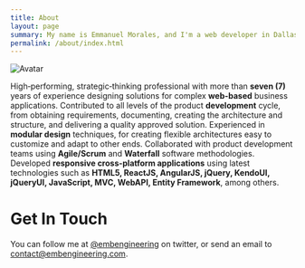 ```yaml
---
title: About
layout: page
summary: My name is Emmanuel Morales, and I'm a web developer in Dallas, TX.
permalink: /about/index.html
---
```


![Avatar](https://avatars0.githubusercontent.com/u/1769860?v=3&s=460)

High‐performing, strategic‐thinking professional with more than **seven (7)** years of experience designing solutions for complex **web-based** business applications. Contributed to all levels of the product **development** cycle, from obtaining requirements, documenting, creating the architecture and structure, and delivering a quality approved solution. Experienced in **modular design** techniques, for creating flexible architectures easy to customize and adapt to other ends. Collaborated with product development teams using **Agile/Scrum** and **Waterfall** software methodologies. Developed **responsive cross-platform applications** using latest technologies such as **HTML5, ReactJS, AngularJS, jQuery, KendoUI, jQueryUI, JavaScript, MVC, WebAPI, Entity Framework**, among others.

# Get In Touch
You can follow me at [@embengineering](https://twitter.com/embengineering) on twitter, or send an email to [contact@embengineering.com](mailto:contact@embengineering.com).
